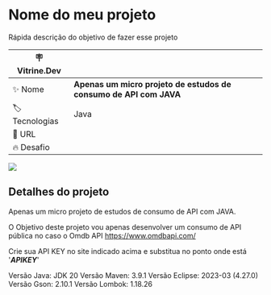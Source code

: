 # Nome do meu projeto

Rápida descrição do objetivo de fazer esse projeto

| :placard: Vitrine.Dev |     |
| -------------  | --- |
| :sparkles: Nome        | **Apenas um micro projeto de estudos de consumo de API com JAVA**
| :label: Tecnologias | Java
| :rocket: URL         | 
| :fire: Desafio     | 

<!-- Inserir imagem com a #vitrinedev ao final do link -->
![](https://miro.medium.com/v2/resize:fit:1024/1*jkOCjQlkGZjbhWdvh7LfRA.png#vitrinedev)

## Detalhes do projeto

Apenas um micro projeto de estudos de consumo de API com JAVA.

O Objetivo deste projeto vou apenas desenvolver um consumo de API pública no caso o Omdb API <https://www.omdbapi.com/> 

Crie sua API KEY no site indicado acima e substitua no ponto onde está '***APIKEY***'

Versão Java: JDK 20
Versão Maven: 3.9.1
Versão Eclipse: 2023-03 (4.27.0)
Versão Gson: 2.10.1
Versão Lombok: 1.18.26